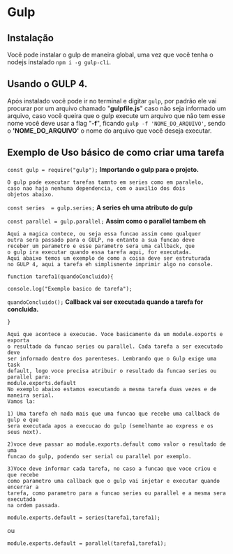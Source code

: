 # Gulp
## Instalação
Você pode instalar o gulp de maneira global, uma vez que você tenha o nodejs instalado `npm i -g gulp-cli`.

## Usando o GULP 4.
Após instalado você pode ir no terminal e digitar `gulp`, por padrão ele vai procurar por um arquivo chamado
"**gulpfile.js**" caso não seja informado um arquivo, caso você queira que o gulp execute um arquivo que não
tem esse nome você deve usar a flag "**-f**", ficando `gulp -f 'NOME_DO_ARQUIVO'`, sendo o **'NOME_DO_ARQUIVO'**
o nome do arquivo que você deseja executar.

## Exemplo de Uso básico de como criar uma tarefa

`const gulp = require("gulp");` **Importando o gulp para o projeto.**

    O gulp pode executar tarefas tamnto em series como em paralelo,
    caso nao haja nenhuma dependencia, com o auxilio dos dois
    objetos abaixo.

`const series  = gulp.series;` **A series eh uma atributo do gulp**

`const parallel = gulp.parallel;` **Assim como o parallel tambem eh**

   
    Aqui a magica contece, ou seja essa funcao assim como qualquer 
    outra sera passado para o GULP, no entanto a sua funcao deve
    receber um parametro e esse parametro sera uma callback, que
    o gulp ira executar quando essa tarefa aqui, for executada.
    Aqui abaixo temos um exemplo de como a coisa deve ser estruturada
    no GULP 4, aqui a tarefa eh simplismente imprimir algo no console.


`function tarefa1(quandoConcluido){`

   `console.log("Exemplo basico de tarefa");`

   `quandoConcluido();` **Callback vai ser executada quando a tarefa for concluida.**

`}`


    Aqui que acontece a execucao. Voce basicamente da um module.exports e exporta
    o resultado da funcao series ou parallel. Cada tarefa a ser executado deve 
    ser informado dentro dos parenteses. Lembrando que o Gulp exige uma task 
    default, logo voce precisa atribuir o resultado da funcao series ou parallel para:
    module.exports.default
    No exemplo abaixo estamos executando a mesma tarefa duas vezes e de maneira serial.
    Vamos la:

    1) Uma tarefa eh nada mais que uma funcao que recebe uma callback do gulp e que
    sera executada apos a execucao do gulp (semelhante ao express e os seus next).

    2)voce deve passar ao module.exports.default como valor o resultado de uma
    funcao do gulp, podendo ser serial ou parallel por exemplo.

    3)Voce deve informar cada tarefa, no caso a funcao que voce criou e que recebe
    como parametro uma callback que o gulp vai injetar e executar quando encerrar a
    tarefa, como parametro para a funcao series ou parallel e a mesma sera executada
    na ordem passada.


`module.exports.default = series(tarefa1,tarefa1);` 

ou

 `module.exports.default = parallel(tarefa1,tarefa1);`